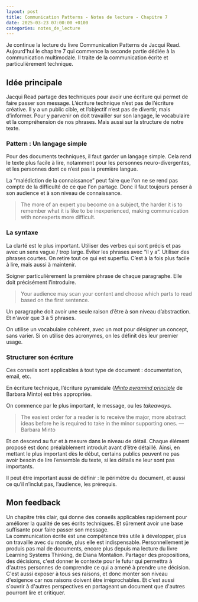 ```yaml
---
layout: post
title: Communication Patterns - Notes de lecture - Chapitre 7
date: 2025-03-23 07:00:00 +0100
categories: notes_de_lecture
---
```

Je continue la lecture du livre Communication Patterns de Jacqui Read. 
Aujourd'hui le chapitre 7 qui commence la seconde partie dédiée à la communication multimodale. 
Il traite de la communication écrite et particulièrement technique. 

## Idée principale
Jacqui Read partage des techniques pour avoir une écriture qui permet de faire passer son message. 
L’écriture technique n’est pas de l’écriture créative. 
Il y a un public cible, et l’objectif n’est pas de divertir, mais d’informer. 
Pour y parvenir on doit travailler sur son langage, le vocabulaire et la compréhension de nos phrases. 
Mais aussi sur la structure de notre texte. 

### Pattern : Un langage simple
Pour des documents techniques, il faut garder un langage simple. 
Cela rend le texte plus facile à lire, notamment pour les personnes neuro-divergentes, et les personnes dont ce n’est pas la première langue. 

La “malédiction de la connaissance” peut faire que l'on ne se rend pas compte de la difficulté de ce que l'on partage. 
Donc il faut toujours penser à son audience et à son niveau de connaissance. 

> The more of an expert you become on a subject, the harder it is to remember what it is like to be inexperienced, making communication with nonexperts more difficult.

### La syntaxe
La clarté est le plus important. 
Utiliser des verbes qui sont précis et pas avec un sens vague / trop large. 
Eviter les phrases avec “il y a”. 
Utiliser des phrases courtes. 
On retire tout ce qui est superflu. 
C’est à la fois plus facile à lire, mais aussi à maintenir. 

Soigner particulièrement la première phrase de chaque paragraphe. 
Elle doit précisément l’introduire. 

> Your audience may scan your content and choose which parts to read based on the first sentence.

Un paragraphe doit avoir une seule raison d’être à son niveau d’abstraction. 
Et n'avoir que 3 à 5 phrases. 

On utilise un vocabulaire cohérent, avec un mot pour désigner un concept, sans varier.
Si on utilise des acronymes, on les définit dès leur premier usage. 

### Structurer son écriture
Ces conseils sont applicables à tout type de document : documentation, email, etc. 

En écriture technique, l’écriture pyramidale (*[Minto pyramind principle](https://untools.co/minto-pyramid/)* de Barbara Minto) est très appropriée. 

On commence par le plus important, le message, ou les *takeaways*. 

> The easiest order for a reader is to receive the major, more abstract ideas before he is required to take in the minor supporting ones. — Barbara Minto

Et on descend au fur et à mesure dans le niveau de détail. 
Chaque élément proposé est donc préalablement introduit avant d’être détaillé. 
Ainsi, en mettant le plus important dès le début, certains publics peuvent ne pas avoir besoin de lire l’ensemble du texte, si les détails ne leur sont pas importants. 

Il peut être important aussi de définir : le périmètre du document, et aussi ce qu’il n’inclut pas, l’audience, les prérequis.

## Mon feedback
Un chapitre très clair, qui donne des conseils applicables rapidement pour améliorer la qualité de ses écrits techniques. 
Et sûrement avoir une base suffisante pour faire passer son message.  
La communication écrite est une compétence très utile à développer, plus on travaille avec du monde, plus elle est indispensable. 
Personnellement je produis pas mal de documents, encore plus depuis ma lecture du livre Learning Systems Thinking, de Diana Montalion. 
Partager des propositions, des décisions, c'est donner le contexte pour le futur qui permettra à d'autres personnes de comprendre ce qui a amené à prendre une décision. 
C'est aussi exposer à tous ses raisons, et donc monter son niveau d'exigence car nos raisons doivent être irréprochables. 
Et c'est aussi s'ouvrir à d'autres perspectives en partageant un document que d'autres pourront lire et critiquer. 